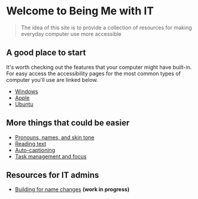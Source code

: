 # Welcome to Being Me with IT

> The idea of this site is to provide a collection of resources for making everyday computer use more accessible

## A good place to start

It's worth checking out the features that your computer might have built-in. For easy access the accessibility pages for the most common types of computer you'll use are linked below.
- [Windows](https://www.microsoft.com/en-us/accessibility/windows?activetab=pivot_1%3aprimaryr2)
- [Apple](https://www.apple.com/accessibility/)
- [Ubuntu](https://help.ubuntu.com/community/Accessibility)

## More things that could be easier
- [Pronouns, names, and skin tone](https://gleebleneeble.github.io/Being-Me-With-IT/personalisation)
- [Reading text](https://gleeblezoid.github.io/Being-Me-With-IT/readability)
- [Auto-captioning](https://gleeblezoid.github.io/Being-Me-With-IT/autocaptioning)
- [Task management and focus](https://gleeblezoid.github.io/Being-Me-With-IT/tasks)


## Resources for IT admins
- [Building for name changes](https://gleeblezoid.github.io/Being-Me-With-IT/login-changes) **(work in progress)**

